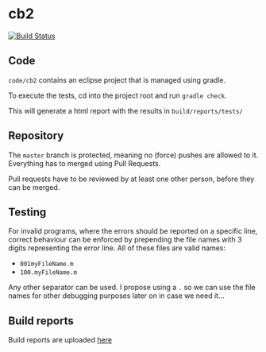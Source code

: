 # cb2
[![Build Status](https://travis-ci.com/simonsmiley/cb2.svg?token=2QL4U6DTFcpMYPyy2Wyx&branch=master)](https://travis-ci.com/simonsmiley/cb2)

## Code
`code/cb2` contains an eclipse project that is managed using gradle.

To execute the tests, cd into the project root and run `gradle check`.

This will generate a html report with the results in `build/reports/tests/`

## Repository
The `master` branch is protected, meaning no (force) pushes are allowed to it. Everything has to merged using Pull Requests.

Pull requests have to be reviewed by at least one other person, before they can be merged.

## Testing

For invalid programs, where the errors should be reported on a specific line,
correct behaviour can be enforced by prepending the file names with 3 digits
representing the error line. All of these files are valid names:
* `001myFileName.m`
* `100.myFileName.m`

Any other separator can be used. I propose using a `.` so we can use the file
names for other debugging purposes later on in case we need it...

## Build reports

Build reports are uploaded [here](https://simonsmiley.github.io/cb2)
